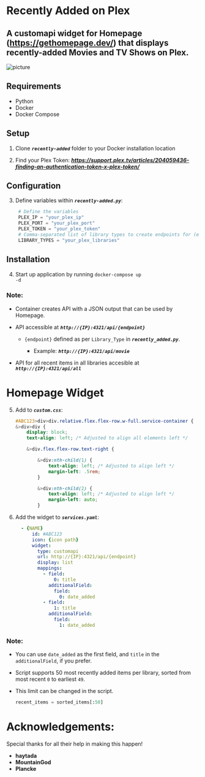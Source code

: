 # Recently Added on Plex

## A customapi widget for Homepage (https://gethomepage.dev/) that displays recently-added Movies and TV Shows on Plex.

![picture](https://i.imgur.com/umopaWL.png)

## Requirements
 - Python
 - Docker
 - Docker Compose

## Setup
1. Clone <code>_**recently-added**</code>_ folder to your Docker installation location

2. Find your Plex Token: _**https://support.plex.tv/articles/204059436-finding-an-authentication-token-x-plex-token/**_
## Configuration
3. Define variables within <code>_**recently-added.py**_</code>:

    ```python
     # Define the variables
     PLEX_IP = "your_plex_ip"
     PLEX_PORT = "your_plex_port"
     PLEX_TOKEN = "your_plex_token"
     # Comma-separated list of library types to create endpoints for (e.g. movie,show,anime)
     LIBRARY_TYPES = "your_plex_libraries"
## Installation

4. Start up application by running <code>docker-compose up -d</code>

### Note:
- Container creates API with a JSON output that can be used by Homepage.

- API accessible at _**<code>http://{IP}:4321/api/{endpoint}</code>**_

  - <code>{endpoint}</code> defined as per <code>Library_Type</code> in <code>_**recently_added.py**_</code>.

    - Example: _**<code>http://{IP}:4321/api/movie</code>**_

- API for all recent items in all libraries accesible at _**<code>http://{IP}:4321/api/all</code>**_

# Homepage Widget
5. Add to <code>_**custom.css**_</code>:

    ```css 
    #ABC123>div>div.relative.flex.flex-row.w-full.service-container {
    &>div>div {
        display: block;
        text-align: left; /* Adjusted to align all elements left */

        &>div.flex.flex-row.text-right {

            &>div:nth-child(1) {
                text-align: left; /* Adjusted to align left */
                margin-left: .5rem;
            }

            &>div:nth-child(2) {
                text-align: left; /* Adjusted to align left */
                margin-left: auto;
            }
6. Add the widget to <code>_**services.yaml**_</code>:

    ```yaml
      - {NAME}
          id: #ABC123
          icon: {icon path}
          widget:
            type: customapi
            url: http://{IP}:4321/api/{endpoint}
            display: list
            mappings:
              - field:
                  0: title
                additionalField:
                  field:
                    0: date_added
              - field:
                  1: title
                additionalField:
                  field:
                    1: date_added
### Note:
  - You can use <code>date_added</code> as the first field, and <code>title</code> in the <code>additionalField</code>, if you prefer.

  - Script supports 50 most recently added items per library, sorted from most recent <code>0</code> to earliest <code>49</code>.

  - This limit can be changed in the script.
    ```python
    recent_items = sorted_items[:50]
# Acknowledgements:

Special thanks for all their help in making this happen!

- **haytada**
- **MountainGod**
- **Plancke**
